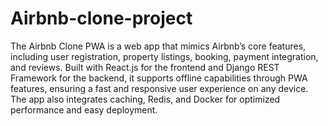 # Airbnb-clone-project
The Airbnb Clone PWA is a web app that mimics Airbnb’s core features, including user registration, property listings, booking, payment integration, and reviews. Built with React.js for the frontend and Django REST Framework for the backend, it supports offline capabilities through PWA features, ensuring a fast and responsive user experience on any device. The app also integrates caching, Redis, and Docker for optimized performance and easy deployment.
